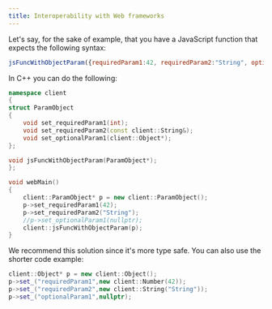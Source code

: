 ```yaml
---
title: Interoperability with Web frameworks
---
```


Let's say, for the sake of example, that you have a JavaScript function that expects the following syntax:

```js
jsFuncWithObjectParam({requiredParam1:42, requiredParam2:"String", optionalParam1:null});
```

In C++ you can do the following:

```cpp
namespace client
{
struct ParamObject
{
    void set_requiredParam1(int);
    void set_requiredParam2(const client::String&);
    void set_optionalParam1(client::Object*);
};

void jsFuncWithObjectParam(ParamObject*);
};

void webMain()
{
    client::ParamObject* p = new client::ParamObject();
    p->set_requiredParam1(42);
    p->set_requiredParam2("String");
    //p->set_optionalParam1(nullptr);
    client::jsFuncWithObjectParam(p);
}
```

We recommend this solution since it's more type safe. You can also use the shorter code example:

```cpp
client::Object* p = new client::Object();
p->set_("requiredParam1",new client::Number(42));
p->set_("requiredParam2",new client::String("String"));
p->set_("optionalParam1",nullptr);
```
